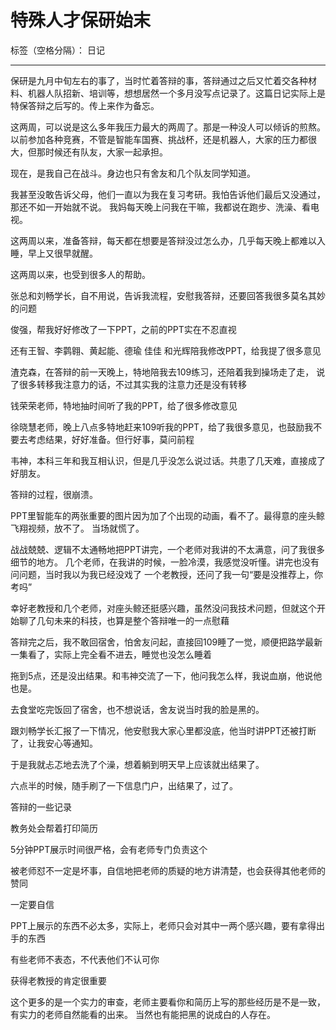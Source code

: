 ﻿# 特殊人才保研始末

标签（空格分隔）： 日记

---
保研是九月中旬左右的事了，当时忙着答辩的事，答辩通过之后又忙着交各种材料、机器人队招新、培训等，想想居然一个多月没写点记录了。这篇日记实际上是特保答辩之后写的。传上来作为备忘。

这两周，可以说是这么多年我压力最大的两周了。那是一种没人可以倾诉的煎熬。
以前参加各种竞赛，不管是智能车国赛、挑战杯，还是机器人，大家的压力都很大，但那时候还有队友，大家一起承担。

现在，是我自己在战斗。身边也只有舍友和几个队友同学知道。

我甚至没敢告诉父母，他们一直以为我在复习考研。我怕告诉他们最后又没通过，那还不如一开始就不说。
我妈每天晚上问我在干嘛，我都说在跑步、洗澡、看电视。

这两周以来，准备答辩，每天都在想要是答辩没过怎么办，几乎每天晚上都难以入睡，早上又很早就醒。

这两周以来，也受到很多人的帮助。

张总和刘畅学长，自不用说，告诉我流程，安慰我答辩，还要回答我很多莫名其妙的问题

俊强，帮我好好修改了一下PPT，之前的PPT实在不忍直视

还有王智、李鹲翱、黄起能、德瑜 佳佳 和光辉陪我修改PPT，给我提了很多意见

渣克森，在答辩的前一天晚上，特地陪我去109练习，还陪着我到操场走了走，
说了很多转移我注意力的话，不过其实我的注意力还是没有转移

钱荣荣老师，特地抽时间听了我的PPT，给了很多修改意见

徐晓慧老师，晚上八点多特地赶来109听我的PPT，给了我很多意见，也鼓励我不要去考虑结果，好好准备。但行好事，莫问前程

韦神，本科三年和我互相认识，但是几乎没怎么说过话。共患了几天难，直接成了好朋友。


答辩的过程，很崩溃。

PPT里智能车的两张重要的图片因为加了个出现的动画，看不了。最得意的座头鲸飞翔视频，放不了。
当场就慌了。

战战兢兢、逻辑不太通畅地把PPT讲完，一个老师对我讲的不太满意，问了我很多细节的地方。
几个老师，在我讲的时候，一脸冷漠，我感觉没听懂。讲完也没有问问题，当时我以为我已经没戏了
一个老教授，还问了我一句“要是没推荐上，你考吗”

幸好老教授和几个老师，对座头鲸还挺感兴趣，虽然没问我技术问题，但就这个开始聊了几句未来的科技，也算是整个答辩唯一的一点慰藉

答辩完之后，我不敢回宿舍，怕舍友问起，直接回109睡了一觉，顺便把路学最新一集看了，实际上完全看不进去，睡觉也没怎么睡着

拖到5点，还是没出结果。和韦神交流了一下，他问我怎么样，我说血崩，他说他也是。

去食堂吃完饭回了宿舍，也不想说话，舍友说当时我的脸是黑的。

跟刘畅学长汇报了一下情况，他安慰我大家心里都没底，他当时讲PPT还被打断了，让我安心等通知。


于是我就忐忑地去洗了个澡，想着躺到明天早上应该就出结果了。

六点半的时候，随手刷了一下信息门户，出结果了，过了。





答辩的一些记录

教务处会帮着打印简历

5分钟PPT展示时间很严格，会有老师专门负责这个

被老师怼不一定是坏事，自信地把老师的质疑的地方讲清楚，也会获得其他老师的赞同

一定要自信

PPT上展示的东西不必太多，实际上，老师只会对其中一两个感兴趣，要有拿得出手的东西

有些老师不表态，不代表他们不认可你

获得老教授的肯定很重要

这个更多的是一个实力的审查，老师主要看你和简历上写的那些经历是不是一致，有实力的老师自然能看的出来。
当然也有能把黑的说成白的人存在。







